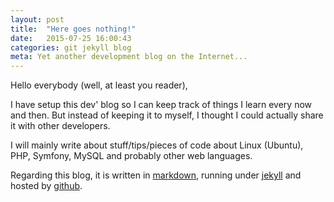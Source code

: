 ```yaml
---
layout: post
title:  "Here goes nothing!"
date:   2015-07-25 16:00:43
categories: git jekyll blog
meta: Yet another development blog on the Internet...
---
```

Hello everybody (well, at least you reader),

I have setup this dev' blog so I can keep track of things I learn every now and then. But instead of keeping it to myself, I thought I could actually share it with other developers.

I will mainly write about stuff/tips/pieces of code about Linux (Ubuntu), PHP, Symfony, MySQL and probably other web languages.

Regarding this blog, it is written in [markdown], running under [jekyll] and hosted by [github].

[markdown]: http://daringfireball.net/projects/markdown/syntax
[jekyll]:   http://jekyllrb.com
[github]:  https://github.com/FlorentMetz/FlorentMetz.github.io
